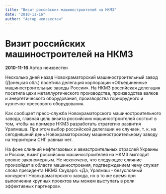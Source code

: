 ```yaml
---
title: "Визит российских машиностроителей на НКМЗ"
date: "2010-11-16"
author: "Автор неизвестен"
---
```


# Визит российских машиностроителей на НКМЗ

**2010-11-16** Автор неизвестен

Несколько дней назад Новокраматорский машиностроительный завод (Донецкая обл.) посетила делегация корпорации «Объединенные машиностроительные заводы России». На НКМЗ российская делегация посетила цехи металлургического производства, производства валков и энергетического оборудования, производства горнорудного и кузнечно-прессового оборудования.

Как сообщает пресс-служба Новокраматорского машиностроительного завода, главная цель визита российских машиностроителей состоит в том, чтобы на примере НКМЗ разработать стратегию развития Уралмаша. При этом выбор российской делегации не случаен, т. к. на сегодняшний день Новокраматорскому машиностроительному заводу на территории СНГ равных нет.

На фоне слияний нефтегазовых и авиастроительных отраслей Украины и России, визит российских машиностроителей на НКМЗ выглядит вполне закономерным. Не исключено, что следующее слияние произойдет в области машиностроения, подтверждением чему служат слова президента НКМЗ Скударя: «Да, Уралмаш - безусловный конкурент Новокраматорского завода, но в то же время при выполнении крупных проектов мы можем выступать в роли эффективных партнеров».